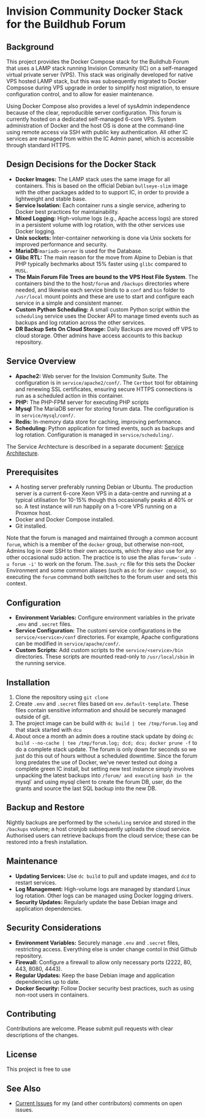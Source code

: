 # Invision Community Docker Stack for the Buildhub Forum

## Background

This project provides the Docker Compose stack for the Buildhub Forum that uses a LAMP stack running Invision Community (IC) on a self-managed virtual private server (VPS).  This stack was originally developed for native VPS hosted LAMP stack, but this was subsequently migrated to Docker Compsose during VPS upgrade in order to simplify host migration, to ensure configuration control, and to allow for easier maintenance.

Using Docker Compose also provides a level of sysAdmin independence because of the clear, reproducible server configuration. This forum is currently hosted on a dedicated self-managed 6-core VPS.  System administration of Docker and the host OS is done at the command-line using remote access via SSH with public key authentication. All other IC services are managed from within the IC Admin panel, which is accessible through standard HTTPS.

## Design Decisions for the Docker Stack

* **Docker Images:** The LAMP stack uses the same image for all containers.  This is based on the official Debian `bullseye-slim` image with the other packages added to to support IC, in order to provide a lightweight and stable base.
* **Service Isolation:** Each container runs a single service, adhering to Docker best practices for maintainability.
* **Mixed Logging:** High-volume logs (e.g., Apache access logs) are stored in a persistent volume with log rotation, with the other services use Docker logging.
* **Unix sockets:** Inter-container networking is done via Unix sockets for improved performance and security.
* **MariaDB:**`mariadb-server` is used for the Database.
* **Glibc RTL:** The main reason for the move from Alpine to Debian is that PHP typically bechmarks about 15% faster using `glibc` compared to `MUSL`.
* **The Main Forum File Trees are bound to the VPS Host File System**.  The containers bind the to the host`/forum` and `/backups` directories where needed, and likewise each service binds to a `conf` and `bin` folder to `/usr/local` mount points and these are use to start and configure each service in a simple and consistent manner.
* **Custom Python Scheduling:** A small custom Python script within the `scheduling` service uses the Docker API to manage timed events such as backups and log rotation across the other services.
* **DR Backup Sets On Cloud Storage:** Daily Backups are moved off VPS to cloud storage.  Other admins have access accounts to this backup repository.

## Service Overview

* **Apache2:** Web server for the Invision Community Suite. The configuration is in `service/apache2/conf/`. The `Certbot` tool for obtaining and renewing SSL certificates, ensuring secure HTTPS connections is run as a scheduled action in this container.
* **PHP:** The PHP-FPM server for executing PHP scripts
* **Mysql** The MariaDB server for storing forum data. The configuration is in `service/mysql/conf/`.
* **Redis:** In-memory data store for caching, improving performance.
* **Scheduling:** Python application for timed events, such as backups and log rotation. Configuration is managed in `service/scheduling/`.

The Service Archtecture is described in a separate document: [Service Architecture](./Service_Architecture.md).

## Prerequisites

* A hosting server preferably running Debian or Ubuntu. The production server is a current 6-core Xeon VPS in a data-centre and running at a typical utilisation for 10-15% though this occasionally peaks at 40% or so.  A test instance will run happily on a 1-core VPS running on a Proxmox host.
* Docker and Docker Compose installed.
* Git installed.

Note that the forum is managed and maintained through a common account `forum`, which is a member of the `docker` group, but otherwise non-root,  Admins log in over SSH to their own accounts, which they also use for any other occasional sudo action. The practice is to use the alias `forum='sudo -u forum -i'` to work on the forum.  The`.bash_rc` file for this sets the Docker Environment and some common aliases (such as `dc` for `docker compose`), so executing the `forum` command both switches to the forum user and sets this context.

## Configuration

* **Environment Variables:** Configure environment variables in the private `.env` and `.secret` files.
* **Service Configuration:** The customi service configurations in the `service/<service>/conf` directories. For example, Apache configurations can be modified in `service/apache/conf/`.
* **Custom Scripts:** Add custom scripts to the `service/<service>/bin` directories. These scripts are mounted read-only to `/usr/local/sbin` in the running service.

## Installation

1.  Clone the repository using `git clone`
2.  Create `.env` and `.secret` files based on `env.default-template`. These files contain sensitive information and should be securely managed outside of git.
3.  The project image can be build with `dc build | tee /tmp/forum.log` and that stack started with `dcu`
4.  About once a month an admin does a routine stack update by doing `dc build --no-cache | tee /tmp/forum.log; dcd; dcu; docker prune -f` to do a complete stack update.
The forum is only down for seconds so we just do this out of hours without a scheduled downtime.  Since the forum long predates the use of Docker, we've never tested out doing a complete green IC install, but setting new test instance simply involves unpacking the latest backups into `/forum/ and executing bash in the `mysql` and using mysql client to create the forum DB, user, do the grants and source the last SQL backup into the new DB.

## Backup and Restore

Nightly backups are performed by the `scheduling` service and stored in the `/backups` volume; a host cronjob subsequently uploads the cloud service.  Authorised users can retrieve backups from the cloud service; these can be restored into a fresh installation.

## Maintenance

* **Updating Services:** Use `dc build` to pull and update images, and `dcd` to restart services.
* **Log Management:** High-volume logs are managed by standard Linux log rotation. Other logs can be managed using Docker logging drivers.
* **Security Updates:** Regularly update the base Debian image and application dependencies.

## Security Considerations

* **Environment Variables:** Securely manage `.env` and `.secret` files, restricting access.  Everything else is under change contol in thid Github repository.
* **Firewall:** Configure a firewall to allow only necessary ports (2222, 80, 443, 8080, 4443).
* **Regular Updates:** Keep the base Debian image and application dependencies up to date.
* **Docker Security:** Follow Docker security best practices, such as using non-root users in containers.

## Contributing

Contributions are welcome. Please submit pull requests with clear descriptions of the changes.

## License

This project is free to use

## See Also

*  [Current Issues](//github.com/TerryE/docker-buildhub/issues) for my (and other contributors) comments on open issues.